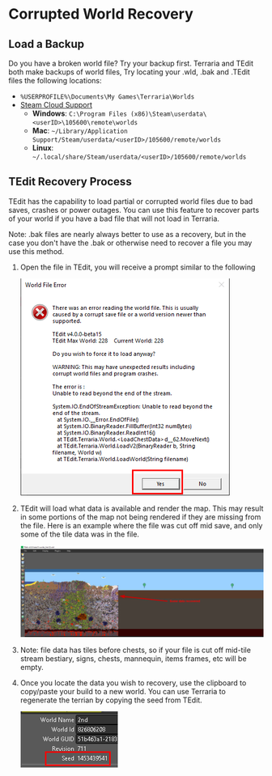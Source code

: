 # Corrupted World Recovery

## Load a Backup

Do you have a broken world file? Try your backup first. Terraria and TEdit both make backups of world files, Try locating your .wld, .bak and .TEdit files the following locations:

* `%USERPROFILE%\Documents\My Games\Terraria\Worlds`
* [Steam Cloud Support](https://support.steampowered.com/kb_article.php?ref=6736-QEIG-8941)
  * **Windows**: `C:\Program Files (x86)\Steam\userdata\<userID>\105600\remote\worlds`
  * **Mac**: `~/Library/Application Support/Steam/userdata/<userID>/105600/remote/worlds`
  * **Linux**: `~/.local/share/Steam/userdata/<userID>/105600/remote/worlds`

## TEdit Recovery Process

TEdit has the capability to load partial or corrupted world files due to bad saves, crashes or power outages. You can use this feature to recover parts of your world if you have a bad file that will not load in Terraria.

Note: .bak files are nearly always better to use as a recovery, but in the case you don't have the .bak or otherwise need to recover a file you may use this method.

1. Open the file in TEdit, you will receive a prompt similar to the following  

   ![recovery-prompt](../.gitbook/assets/recovery-load.png)

2. TEdit will load what data is available and render the map. This may result in some portions of the map not being rendered if they are missing from the file. Here is an example where the file was cut off mid save, and only some of the tile data was in the file.  

   ![partial world](../.gitbook/assets/recovery-render.png)

3. Note: file data has tiles before chests, so if your file is cut off mid-tile stream bestiary, signs, chests, mannequin, items frames, etc will be empty. 
4. Once you locate the data you wish to recovery, use the clipboard to copy/paste your build to a new world. You can use Terraria to regenerate the terrian by copying the seed from TEdit.  

   ![](../.gitbook/assets/recovery-seed.png)

